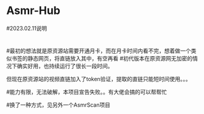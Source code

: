 # Asmr-Hub

#2023.02.11说明
#
#最初的想法就是原资源站需要开通月卡，而在月卡时间内看不完，想着做一个类似书签的静态网页，将直链放入其中，有空再看
#初代版本在原资源网无加密的情况下确实好用，也持续运行了很长一段时间。

但现在原资源站的视频直链加入了token验证，提取的直链只能短时间使用。。。

#能力有限，无法破解，本项目宣告失败。。有大佬会搞的可以帮帮忙

#换了一种方式，见另外一个AsmrScan项目
